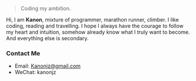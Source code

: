 

> Coding my ambition.


Hi, I am **Kanon**, mixture of programmer, marathon runner, climber. I like coding, reading and travelling. I hope I always have the courage to follow my heart and intuition, somehow already know what I truly want to become. And everything else is secondary.

### Contact Me
- Email: Kanonjz@gmail.com
- WeChat: kanonjz
<br><br><br><br>


